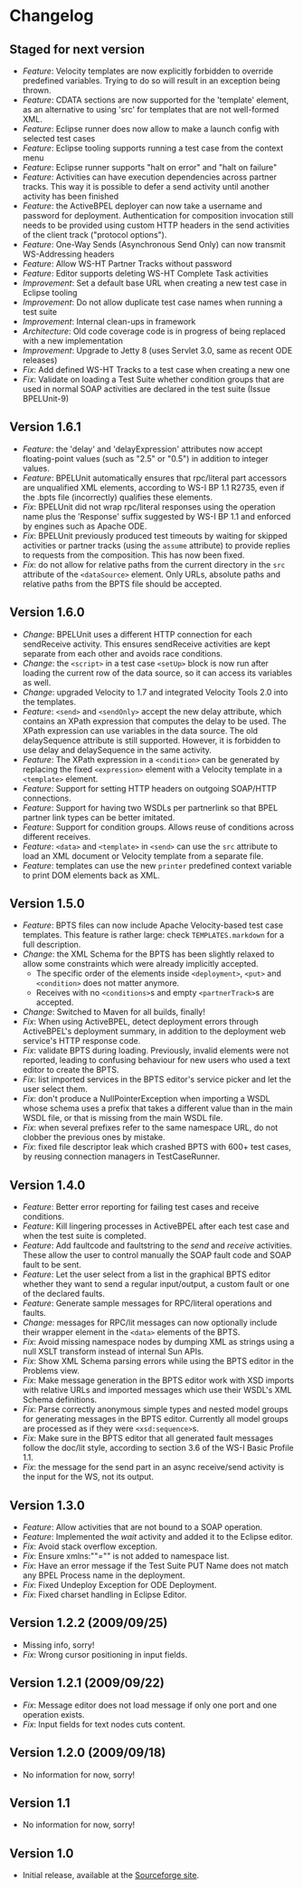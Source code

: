 Changelog
=========

Staged for next version
-----------------------

* _Feature_: Velocity templates are now explicitly forbidden to override predefined variables. Trying to do so will result in an exception being thrown.
* _Feature_: CDATA sections are now supported for the 'template' element, as an alternative to using 'src' for templates that are not well-formed XML.
* _Feature_: Eclipse runner does now allow to make a launch config with selected test cases
* _Feature_: Eclipse tooling supports running a test case from the context menu
* _Feature_: Eclipse runner supports "halt on error" and "halt on failure"
* _Feature_: Activities can have execution dependencies across partner tracks. This way it is possible to defer a send activity until another activity has been finished
* _Feature_: the ActiveBPEL deployer can now take a username and password for deployment. Authentication for composition invocation still needs to be provided using custom HTTP headers in the send activities of the client track ("protocol options").
* _Feature_: One-Way Sends (Asynchronous Send Only) can now transmit WS-Addressing headers
* _Feature_: Allow WS-HT Partner Tracks without password
* _Feature_: Editor supports deleting WS-HT Complete Task activities 
* _Improvement_: Set a default base URL when creating a new test case in Eclipse tooling
* _Improvement_: Do not allow duplicate test case names when running a test suite
* _Improvement_: Internal clean-ups in framework
* _Architecture_: Old code coverage code is in progress of being replaced with a new implementation
* _Improvement_: Upgrade to Jetty 8 (uses Servlet 3.0, same as recent ODE releases)
* _Fix_: Add defined WS-HT Tracks to a test case when creating a new one
* _Fix_: Validate on loading a Test Suite whether condition groups that are used in normal SOAP activities are declared in the test suite (Issue BPELUnit-9)

Version 1.6.1
-----------------------

* _Feature_: the 'delay' and 'delayExpression' attributes now accept floating-point values (such as "2.5" or "0.5") in addition to integer values.
* _Feature_: BPELUnit automatically ensures that rpc/literal part accessors are unqualified XML elements, according to WS-I BP 1.1 R2735, even if the .bpts file (incorrectly) qualifies these elements.
* _Fix_: BPELUnit did not wrap rpc/literal responses using the operation name plus the 'Response' suffix suggested by WS-I BP 1.1 and enforced by engines such as Apache ODE.
* _Fix_: BPELUnit previously produced test timeouts by waiting for skipped activities or partner tracks (using the `assume` attribute) to provide replies to requests from the composition. This has now been fixed.
* _Fix_: do not allow for relative paths from the current directory in the `src` attribute of the `<dataSource>` element. Only URLs, absolute paths and relative paths from the BPTS file should be accepted.

Version 1.6.0
-----------------------
* _Change_: BPELUnit uses a different HTTP connection for each sendReceive activity. This ensures sendReceive activities are kept separate from each other and avoids race conditions.
* _Change_: the `<script>` in a test case `<setUp>` block is now run after loading the current row of the data source, so it can access its variables as well.
* _Change_: upgraded Velocity to 1.7 and integrated Velocity Tools 2.0 into the templates.
* _Feature_: `<send>` and `<sendOnly>` accept the new delay attribute, which contains an XPath expression that computes the delay to be used. The XPath expression can use variables in the data source. The old delaySequence attribute is still supported. However, it is forbidden to use delay and delaySequence in the same activity.
* _Feature_: The XPath expression in a `<condition>` can be generated by replacing the fixed `<expression>` element with a Velocity template in a `<template>` element.
* _Feature_: Support for setting HTTP headers on outgoing SOAP/HTTP connections.
* _Feature_: Support for having two WSDLs per partnerlink so that BPEL partner link types can be better imitated.
* _Feature_: Support for condition groups. Allows reuse of conditions across different receives.
* _Feature_: `<data>` and `<template>` in `<send>` can use the `src` attribute to load an XML document or Velocity template from a separate file.
* _Feature_: templates can use the new `printer` predefined context variable to print DOM elements back as XML.

Version 1.5.0
-----------------------
* _Feature_: BPTS files can now include Apache Velocity-based test case templates. This feature is rather large: check `TEMPLATES.markdown` for a full description.
* _Change_: the XML Schema for the BPTS has been slightly relaxed to allow some constraints which were already implicitly accepted.
   * The specific order of the elements inside `<deployment>`, `<put>` and `<condition>` does not matter anymore.
   * Receives with no `<conditions>`s and empty `<partnerTrack>`s are accepted.
* _Change_: Switched to Maven for all builds, finally!
* _Fix_: When using ActiveBPEL, detect deployment errors through ActiveBPEL's deployment summary, in addition to the deployment web service's HTTP response code.
* _Fix_: validate BPTS during loading. Previously, invalid elements were not reported, leading to confusing behaviour for new users who used a text editor to create the BPTS.
* _Fix_: list imported services in the BPTS editor's service picker and let the user select them.
* _Fix_: don't produce a NullPointerException when importing a WSDL whose schema uses a prefix that takes a different value than in the main WSDL file, or that is missing from the main WSDL file.
* _Fix_: when several prefixes refer to the same namespace URL, do not clobber the previous ones by mistake.
* _Fix_: fixed file descriptor leak which crashed BPTS with 600+ test cases, by reusing connection managers in TestCaseRunner.

Version 1.4.0
-----------------------

* _Feature_: Better error reporting for failing test cases and receive conditions.
* _Feature_: Kill lingering processes in ActiveBPEL after each test case and when the test suite is completed.
* _Feature_: Add faultcode and faultstring to the *send* and *receive* activities. These allow the user to control manually the SOAP fault code and SOAP fault to be sent.
* _Feature_: Let the user select from a list in the graphical BPTS editor whether they want to send a regular input/output, a custom fault or one of the declared faults.
* _Feature_: Generate sample messages for RPC/literal operations and faults.
* _Change_: messages for RPC/lit messages can now optionally include their wrapper element in the `<data>` elements of the BPTS.
* _Fix_: Avoid missing namespace nodes by dumping XML as strings using a null XSLT transform instead of internal Sun APIs.
* _Fix_: Show XML Schema parsing errors while using the BPTS editor in the Problems view.
* _Fix_: Make message generation in the BPTS editor work with XSD imports with relative URLs and imported messages which use their WSDL's XML Schema definitions.
* _Fix_: Parse correctly anonymous simple types and nested model groups for generating messages in the BPTS editor. Currently all model groups are processed as if they were `<xsd:sequence>`s.
* _Fix_: Make sure in the BPTS editor that all generated fault messages follow the doc/lit style, according to section 3.6 of the WS-I Basic Profile 1.1.
* _Fix_: the message for the send part in an async receive/send activity is the input for the WS, not its output.

Version 1.3.0
-------------

* _Feature_: Allow activities that are not bound to a SOAP operation.
* _Feature_: Implemented the *wait* activity and added it to the Eclipse editor.
* _Fix_: Avoid stack overflow exception.
* _Fix_: Ensure xmlns:""="" is not added to namespace list.
* _Fix_: Have an error message if the Test Suite PUT Name does not match any BPEL Process name in the deployment.
* _Fix_: Fixed Undeploy Exception for ODE Deployment.
* _Fix_: Fixed charset handling in Eclipse Editor.

Version 1.2.2 (2009/09/25)
--------------------------

* Missing info, sorry!
* _Fix_: Wrong cursor positioning in input fields.

Version 1.2.1 (2009/09/22)
--------------------------

* _Fix_: Message editor does not load message if only one port and one
  operation exists.
* _Fix_: Input fields for text nodes cuts content.

Version 1.2.0 (2009/09/18)
--------------------------

* No information for now, sorry!

Version 1.1
-----------

* No information for now, sorry!

Version 1.0
-----------

* Initial release, available at the [Sourceforge site](http://bpelunit.sourceforge.net).
